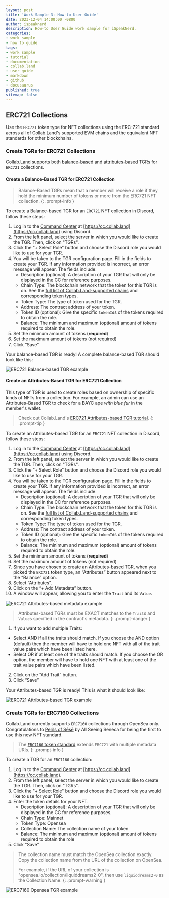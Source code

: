 ```yaml
---
layout: post
title: 'Work Sample 3: How-to User Guide'
date: 2023-12-04 14:00:00 -0800
author: ispeaknerd
description: How-to User Guide work sample for iSpeakNerd.
categories:
- work sample
- how to guide
tags:
- work sample
- tutorial
- documentation
- collab.land
- user guide
- markdown
- github
- docusaurus
published: true
sitemap: false
---
```


<!-- TODO: add audience + intro (as standalone doc) -->
## ERC721 Collections

Use the `ERC721` token type for NFT collections using the ERC-721 standard across all of Collab.Land's supported EVM chains and the equivalent NFT standards for other blockchains.

### Create TGRs for ERC721 Collections

Collab.Land supports both [balance-based](https://docs.collab.land/help-docs/command-center/create-a-tgr/how-to-create-a-tgr#create-a-balance-based-tgr) and [attributes-based](https://docs.collab.land/help-docs/command-center/create-a-tgr/how-to-create-a-tgr#create-a-attributes-based-tgr-nft-only) TGRs for `ERC721` collections.

#### Create a Balance-Based TGR for ERC721 Collection

> Balance-Based TGRs mean that a member will receive a role if they hold the minimum number of tokens or more from the ERC721 NFT collection.
{: .prompt-info }

To create a Balance-based TGR for an `ERC721` NFT collection in Discord, follow these steps:

1. Log in to the [Command Center](https://docs.collab.land/help-docs/key-features/command-center) at [https://cc.collab.land](https://cc.collab.land) using Discord.
2. From the left panel, select the server in which you would like to create the TGR. Then, click on "TGRs".
3. Click the "+ Select Role" button and choose the Discord role you would like to use for your TGR.
4. You will be taken to the TGR configuration page. Fill in the fields to create your TGR. If any information provided is incorrect, an error message will appear. The fields include:
     - Description (optional): A description of your TGR that will only be displayed in the CC for reference purposes.
     - Chain Type: The blockchain network that the token for this TGR is on. See the [full list of Collab.Land-supported chains](https://docs.collab.land/help-docs/key-features/token-gate-communities#supported-blockchains--tokens) and corresponding token types.
     - Token Type: The type of token used for the TGR.
     - Address: The contract address of your token.
     - Token ID (optional): Give the specific `tokenId`s of the tokens required to obtain the role.
     - Balance: The minimum and maximum (optional) amount of tokens required to obtain the role.
5.  Set the minimum amount of tokens (**required**)
6.  Set the maximum amount of tokens (not required)
7.  Click “Save”

Your balance-based TGR is ready! A complete balance-based TGR should look like this:

![ERC721 Balance-based TGR example](assets/img/work-samples/sample-3/erc721-balance-based-tgr.png)

#### Create an Attributes-Based TGR for ERC721 Collection

This type of TGR is used to create roles based on ownership of specific kinds of NFTs from a collection.
For example, an admin can use an Attributes-Based TGR to check for a BAYC ape *with blue fur* in the member's wallet.

> Check out Collab.Land's [ERC721 Attributes-based TGR tutorial](https://www.youtube.com/watch?v=pYhBPm7ixak&list=PLQbEq7a9kYPlvjfdJp3msChLJ7kFufyI2).
{: .prompt-tip }

To create an Attributes-based TGR for an `ERC721` NFT collection in Discord, follow these steps:

1. Log in to the [Command Center](https://docs.collab.land/help-docs/key-features/command-center) at [https://cc.collab.land](https://cc.collab.land) using Discord.
2. From the left panel, select the server in which you would like to create the TGR. Then, click on "TGRs".
3. Click the "+ Select Role" button and choose the Discord role you would like to use for your TGR.
4. You will be taken to the TGR configuration page. Fill in the fields to create your TGR. If any information provided is incorrect, an error message will appear. The fields include:
     - Description (optional): A description of your TGR that will only be displayed in the CC for reference purposes.
     - Chain Type: The blockchain network that the token for this TGR is on. See the [full list of Collab.Land-supported chains](https://docs.collab.land/help-docs/key-features/token-gate-communities#supported-blockchains--tokens) and corresponding token types.
     - Token Type: The type of token used for the TGR.
     - Address: The contract address of your token.
     - Token ID (optional): Give the specific `tokenId`s of the tokens required to obtain the role.
     - Balance: The minimum and maximum (optional) amount of tokens required to obtain the role.
5. Set the minimum amount of tokens (**required**)
6. Set the maximum amount of tokens (not required)
7. Since you have chosen to create an Attributes-based TGR, when you picked the `ERC721` token type, an “Attributes” button appeared next to the “Balance” option.
8. Select “Attributes”.
9. Click on the “+ Add Metadata” button.
10. A window will appear, allowing you to enter the `Trait` and its `Value`.

![ERC721 Attributes-based metadata example](assets/img/work-samples/sample-3/erc721-attributes-based-metadata.png)

> Attributes-based TGRs must be EXACT matches to the `Trait`s and `Value`s specified in the contract's metadata.
{: .prompt-danger }

1.  If you want to add multiple Traits:
  - Select AND if all the traits should match. If you choose the AND option (default) then the member will have to hold one NFT with all of the trait value pairs which have been listed here.
  - Select OR if at least one of the traits should match. If you choose the OR option, the member will have to hold one NFT with at least one of the trait value pairs which have been listed.
2.  Click on the “Add Trait” button.
3.  Click “Save”

Your Attributes-based TGR is ready! This is what it should look like:

![ERC721 Attributes-based TGR example](assets/img/work-samples/sample-3/erc721-attributes-based-tgr.png)

### Create TGRs for ERC7160 Collections

Collab.Land currently supports `ERC7160` collections through OpenSea only. Congratulations to [Perils of Sēsē](https://www.perilsofsese.com) by All Seeing Seneca for being the first to use this new NFT standard.

> The [`ERC7160` token standard](https://eips.ethereum.org/EIPS/eip-7160) extends `ERC721` with multiple metadata URIs.
{: .prompt-info }

To create a TGR for an `ERC7160` collection:
1. Log in to the [Command Center](https://docs.collab.land/help-docs/key-features/command-center) at [https://cc.collab.land](https://cc.collab.land).
2. From the left panel, select the server in which you would like to create the TGR. Then, click on "TGRs".
3. Click the "+ Select Role" button and choose the Discord role you would like to use for your TGR.
4. Enter the token details for your NFT.
     - Description (optional): A description of your TGR that will only be displayed in the CC for reference purposes.
     - Chain Type: Mainnet
     - Token Type: Opensea
     - Collection Name: The collection name of your token
     - Balance: The minimum and maximum (optional) amount of tokens required to obtain the role
5. Click "Save"

> The collection name must match the OpenSea collection exactly. Copy the collection name from the URL of the collection on OpenSea.
> 
> For example, if the URL of your collection is "opensea.io/collection/liquiddreams2-0", then use `liquiddreams2-0` as the Collection Name.
{: .prompt-warning }

![ERC7160 Opensea TGR example](assets/img/work-samples/sample-3/erc7160-opensea-tgr.png)
